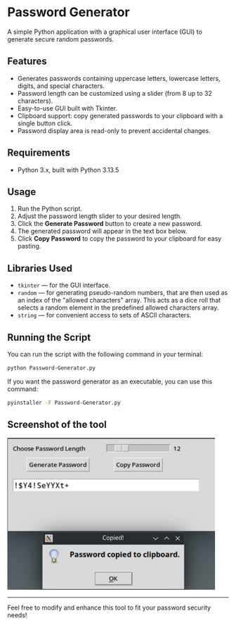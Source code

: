 # Password Generator

A simple Python application with a graphical user interface (GUI) to generate secure random passwords.

## Features

- Generates passwords containing uppercase letters, lowercase letters, digits, and special characters.
- Password length can be customized using a slider (from 8 up to 32 characters).
- Easy-to-use GUI built with Tkinter.
- Clipboard support: copy generated passwords to your clipboard with a single button click.
- Password display area is read-only to prevent accidental changes.

## Requirements

- Python 3.x, built with Python 3.13.5
  
## Usage

1. Run the Python script.
2. Adjust the password length slider to your desired length.
3. Click the **Generate Password** button to create a new password.
4. The generated password will appear in the text box below.
5. Click **Copy Password** to copy the password to your clipboard for easy pasting.

## Libraries Used

- `tkinter` — for the GUI interface.
- `random` — for generating pseudo-random numbers, that are then used as an index of the "allowed characters" array. This acts as a dice roll that selects a random element in the predefined allowed characters array.
- `string` — for convenient access to sets of ASCII characters.

## Running the Script

You can run the script with the following command in your terminal: 
```bash
python Password-Generator.py
```
If you want the password generator as an executable, you can use this command:
```bash
pyinstaller -F Password-Generator.py
```
## Screenshot of the tool
![App Screenshot](Password-Gen-Screenshot.png)

---

Feel free to modify and enhance this tool to fit your password security needs!
